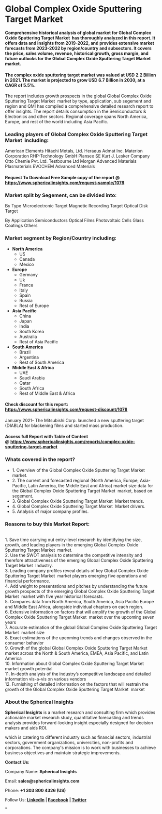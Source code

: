 <h1 class="news-post-title">Global Complex Oxide Sputtering Target Market</h1>
<p><strong>Comprehensive historical analysis of global market for Global Complex Oxide Sputtering Target Market&nbsp; has thoroughly analyzed in this report. It offers data and insights from 2019-2022, and provides extensive market forecasts from 2023-2032 by region/country and subsectors. It covers the price, sales volume, revenue, historical growth, gross margin, and future outlooks for the Global Complex Oxide Sputtering Target Market&nbsp; market.</strong></p>
<h4><strong>The complex oxide sputtering target market was valued at USD 2.2 Billion in 2021. The market is projected to grow USD 6.7 Billion in 2030, at a CAGR of 5.5%.</strong></h4>
<p>The report includes growth prospects in the global Global Complex Oxide Sputtering Target Market&nbsp; market by type, application, sub segement and region and QMI has compiled a comprehensive detailed research report to offer insights. The report details consumption in the Semiconductors &amp; Electronics and other sectors. Regional coverage spans North America, Europe, and rest of the world including Asia Pacific.</p>
<h3><strong>Leading players of Global Complex Oxide Sputtering Target Market&nbsp; including:</strong></h3>
<p>American Elements Hitachi Metals, Ltd. Heraeus Admat Inc. Materion Corporation RHP-Technology GmbH Plansee SE Kurt J. Lesker Company Otto Chemie Pvt. Ltd. Testbourne Ltd Morgan Advanced Materials Plasmaterials EVOCHEM Advanced Materials</p>
<h4>Request To Download Free Sample copy of the report  @ <a href="https://www.sphericalinsights.com/request-sample/1078">https://www.sphericalinsights.com/request-sample/1078</a></h4>
<h3><strong>Market split by Segement, can be divided into:</strong></h3>
<p>By Type Microelectronic Target Magnetic Recording Target Optical Disk Target</p>
<p>By Application Semiconductors Optical Films Photovoltaic Cells Glass Coatings Others</p>
<h3><strong>Market segment by Region/Country including:</strong></h3>
<ul>
<li><strong>North America</strong>
<ul>
<li>US</li>
<li>Canada</li>
<li>Mexico</li>
</ul>
</li>
<li><strong>Europe</strong>
<ul>
<li>Germany</li>
<li>Uk</li>
<li>France</li>
<li>Italy</li>
<li>Spain</li>
<li>Russia</li>
<li>Rest of Europe</li>
</ul>
</li>
<li><strong>Asia Pacific</strong>
<ul>
<li>China</li>
<li>Japan</li>
<li>India</li>
<li>South Korea</li>
<li>Australia</li>
<li>Rest of Asia Pacific</li>
</ul>
</li>
<li><strong>South America</strong>
<ul>
<li>Brazil</li>
<li>Argentina</li>
<li>Rest of South America</li>
</ul>
</li>
<li><strong>Middle East &amp; Africa</strong>
<ul>
<li>UAE</li>
<li>Saudi Arabia</li>
<li>Qatar</li>
<li>South Africa</li>
<li>Rest of Middle East &amp; Africa</li>
</ul>
</li>
</ul>
<h4>Check discount for this report: <a href="https://www.sphericalinsights.com/request-discount/1078">https://www.sphericalinsights.com/request-discount/1078</a></h4>
<p>January 2021- The Mitsubishi Corp. launched a new sputtering target (DIABLA) for blackening films and started mass production.</p>
<h4>Access full Report with Table of Content @&nbsp;<a href="https://www.sphericalinsights.com/reports/complex-oxide-sputtering-target-market">https://www.sphericalinsights.com/reports/complex-oxide-sputtering-target-market</a>&nbsp;</h4>
<h3><strong>Whats covered in the report?</strong></h3>
<ul>
<li>1. Overview of the Global Complex Oxide Sputtering Target Market&nbsp; market.</li>
<li>2. The current and forecasted regional (North America, Europe, Asia-Pacific, Latin America, the Middle East and Africa) market size data for the Global Complex Oxide Sputtering Target Market&nbsp; market, based on segement.</li>
<li>3. Global Complex Oxide Sputtering Target Market&nbsp; Market trends.</li>
<li>4. Global Complex Oxide Sputtering Target Market&nbsp; Market drivers.</li>
<li>5. Analysis of major company profiles.</li>
</ul>
<h3><strong>Reasons to buy this Market Report:</strong></h3>
<p><br /> 1. Save time carrying out entry-level research by identifying the size, growth, and leading players in the emerging Global Complex Oxide Sputtering Target Market&nbsp; market.<br /> 2. Use the SWOT analysis to determine the competitive intensity and therefore attractiveness of the emerging Global Complex Oxide Sputtering Target Market&nbsp; Industry.<br /> 3. Leading company profiles reveal details of key Global Complex Oxide Sputtering Target Market&nbsp; market players emerging five operations and financial performance.<br /> 4. Add weight to presentations and pitches by understanding the future growth prospects of the emerging Global Complex Oxide Sputtering Target Market&nbsp; market with five year historical forecasts.<br /> 5. Compares data from North America, South America, Asia Pacific Europe and Middle East Africa, alongside individual chapters on each region.<br /> 6. Extensive information on factors that will amplify the growth of the Global Complex Oxide Sputtering Target Market&nbsp; market over the upcoming seven years<br /> 7. Accurate estimation of the global Global Complex Oxide Sputtering Target Market&nbsp; market size <br /> 8. Exact estimations of the upcoming trends and changes observed in the consumer behavior <br /> 9. Growth of the global Global Complex Oxide Sputtering Target Market&nbsp; market across the North &amp; South America, EMEA, Asia Pacific, and Latin America<br /> 10. Information about Global Complex Oxide Sputtering Target Market&nbsp; market growth potential<br /> 11. In-depth analysis of the industry&rsquo;s competitive landscape and detailed information vis-a-vis on various vendors<br /> 12. Furnishing of detailed information on the factors that will restrain the growth of the Global Complex Oxide Sputtering Target Market&nbsp; market</p>
<h3><strong>About the Spherical Insights</strong></h3>
<p><strong>Spherical Insights</strong> is a market research and consulting firm which provides actionable market research study, quantitative forecasting and trends analysis provides forward-looking insight especially designed for decision makers and aids ROI.</p>
<p>which is catering to different industry such as financial sectors, industrial sectors, government organizations, universities, non-profits and corporations. The company's mission is to work with businesses to achieve business objectives and maintain strategic improvements.</p>
<p><strong>Contact Us:</strong></p>
<p>Company Name: <strong>Spherical Insights</strong></p>
<p>Email: <strong>sales@sphericalinsights.com</strong></p>
<p>Phone: <strong>+1 303 800 4326 (US)</strong></p>
<p>Follow Us: <strong><a href="https://www.linkedin.com/company/spherical-insight/"><u>LinkedIn</u></a> | <a href="https://www.facebook.com/sphericalinsights22"><u>Facebook</u></a> | <a href="https://twitter.com/SInsights_US"><u>Twitter</u></a></strong></p>
<p>"</p>
